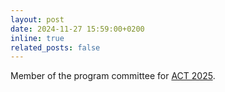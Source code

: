 ```yaml
---
layout: post
date: 2024-11-27 15:59:00+0200
inline: true
related_posts: false
---
```


Member of the program committee for <a href="https://https://gataslab.org/act2025/act2025cfp">ACT 2025</a>.
